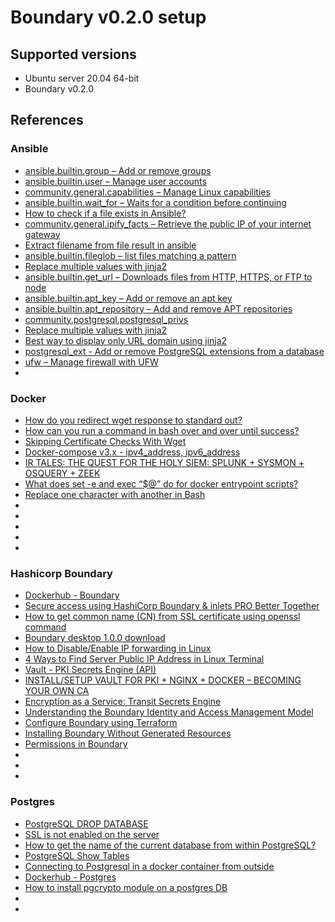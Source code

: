 # Boundary v0.2.0 setup

## Supported versions
* Ubuntu server 20.04 64-bit
* Boundary v0.2.0

## References
### Ansible
* [ansible.builtin.group – Add or remove groups](https://docs.ansible.com/ansible/latest/collections/ansible/builtin/group_module.html)
* [ansible.builtin.user – Manage user accounts](https://docs.ansible.com/ansible/latest/collections/ansible/builtin/user_module.html)
* [community.general.capabilities – Manage Linux capabilities](https://docs.ansible.com/ansible/latest/collections/community/general/capabilities_module.html)
* [ansible.builtin.wait_for – Waits for a condition before continuing](https://docs.ansible.com/ansible/latest/collections/ansible/builtin/wait_for_module.html)
* [How to check if a file exists in Ansible?](https://stackoverflow.com/questions/35654286/how-to-check-if-a-file-exists-in-ansible)
* [community.general.ipify_facts – Retrieve the public IP of your internet gateway](https://docs.ansible.com/ansible/latest/collections/community/general/ipify_facts_module.html)
* [Extract filename from file result in ansible](https://stackoverflow.com/questions/45564899/extract-filename-from-file-result-in-ansible)
* [ansible.builtin.fileglob – list files matching a pattern](https://docs.ansible.com/ansible/latest/collections/ansible/builtin/fileglob_lookup.html)
* [Replace multiple values with jinja2](https://stackoverflow.com/questions/36355482/replace-multiple-values-with-jinja2)
* [ansible.builtin.get_url – Downloads files from HTTP, HTTPS, or FTP to node](https://docs.ansible.com/ansible/latest/collections/ansible/builtin/get_url_module.html)
* [ansible.builtin.apt_key – Add or remove an apt key](https://docs.ansible.com/ansible/latest/collections/ansible/builtin/apt_key_module.html)
* [ansible.builtin.apt_repository – Add and remove APT repositories](https://docs.ansible.com/ansible/latest/collections/ansible/builtin/apt_repository_module.html)
* [community.postgresql.postgresql_privs](https://docs.ansible.com/ansible/latest/collections/community/postgresql/postgresql_privs_module.html#ansible-collections-community-postgresql-postgresql-privs-module)
* [Replace multiple values with jinja2](https://stackoverflow.com/questions/36355482/replace-multiple-values-with-jinja2)
* [Best way to display only URL domain using jinja2](https://stackoverflow.com/questions/27696337/best-way-to-display-only-url-domain-using-jinja2)
* [postgresql_ext - Add or remove PostgreSQL extensions from a database](https://docs.ansible.com/ansible/2.6/modules/postgresql_ext_module.html)
* [ufw – Manage firewall with UFW](https://docs.ansible.com/ansible/2.7/modules/ufw_module.html)
* []()

### Docker
* [How do you redirect wget response to standard out?](https://superuser.com/questions/321240/how-do-you-redirect-wget-response-to-standard-out)
* [How can you run a command in bash over and over until success?](https://stackoverflow.com/questions/5274294/how-can-you-run-a-command-in-bash-over-and-over-until-success)
* [Skipping Certificate Checks With Wget](https://redfern.me/skipping-certificate-checks-with-wget/)
* [Docker-compose v3.x - ipv4_address, ipv6_address](https://docs.docker.com/compose/compose-file/compose-file-v3/#networks)
* [IR TALES: THE QUEST FOR THE HOLY SIEM: SPLUNK + SYSMON + OSQUERY + ZEEK](https://holdmybeersecurity.com/2021/04/07/ir-tales-the-quest-for-the-holy-siem-splunk-sysmon-osquery-zeek/)
* [What does set -e and exec “$@” do for docker entrypoint scripts?](https://stackoverflow.com/questions/39082768/what-does-set-e-and-exec-do-for-docker-entrypoint-scripts)
* [Replace one character with another in Bash](https://stackoverflow.com/questions/5928156/replace-one-character-with-another-in-bash)
* []()
* []()
* []()
* []()
* []()

### Hashicorp Boundary
* [Dockerhub - Boundary](https://hub.docker.com/r/hashicorp/boundary/tags)
* [Secure access using HashiCorp Boundary & inlets PRO Better Together](https://johansiebens.dev/posts/2020/10/secure-access-using-hashicorp-boundary-inlets-pro-better-together/)
* [How to get common name (CN) from SSL certificate using openssl command](https://www.cyberciti.biz/faq/openssl-get-common-name-cn-from-ssl-certificate-on-linux-unix/)
* [Boundary desktop 1.0.0 download](https://releases.hashicorp.com/boundary-desktop/1.0.0/)
* [How to Disable/Enable IP forwarding in Linux](https://linuxconfig.org/how-to-turn-on-off-ip-forwarding-in-linux)
* [4 Ways to Find Server Public IP Address in Linux Terminal](https://www.tecmint.com/find-linux-server-public-ip-address/)
* [Vault - PKI Secrets Engine (API)](https://www.vaultproject.io/api/secret/pki#allow_bare_domains)
* [INSTALL/SETUP VAULT FOR PKI + NGINX + DOCKER – BECOMING YOUR OWN CA](https://holdmybeersecurity.com/2020/07/09/install-setup-vault-for-pki-nginx-docker-becoming-your-own-ca/)
* [Encryption as a Service: Transit Secrets Engine](https://learn.hashicorp.com/tutorials/vault/eaas-transit)
* [Understanding the Boundary Identity and Access Management Model](https://www.hashicorp.com/blog/understanding-the-boundary-identity-and-access-management-model)
* [Configure Boundary using Terraform](https://learn.hashicorp.com/tutorials/boundary/getting-started-config)
* [Installing Boundary Without Generated Resources](https://www.boundaryproject.io/docs/installing/no-gen-resources#create-roles-to-manage-scopes)
* [Permissions in Boundary](https://www.boundaryproject.io/docs/concepts/security/permissions)
* []()
* []()
* []()

### Postgres
* [PostgreSQL DROP DATABASE](https://www.postgresqltutorial.com/postgresql-drop-database/)
* [SSL is not enabled on the server](https://stackoverflow.com/questions/21959148/ssl-is-not-enabled-on-the-server)
* [How to get the name of the current database from within PostgreSQL?](https://dba.stackexchange.com/questions/58312/how-to-get-the-name-of-the-current-database-from-within-postgresql)
* [PostgreSQL Show Tables](https://www.postgresqltutorial.com/postgresql-show-tables/)
* [Connecting to Postgresql in a docker container from outside](https://stackoverflow.com/questions/37694987/connecting-to-postgresql-in-a-docker-container-from-outside)
* [Dockerhub - Postgres](https://hub.docker.com/_/postgres?tab=description&page=1&ordering=last_updated&name=13.)
* [How to install pgcrypto module on a postgres DB](https://stackoverflow.com/questions/52630876/how-to-install-pgcrypto-module-on-a-postgres-db/52637460)
* []()
* []()